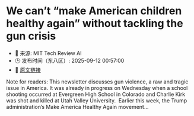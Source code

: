 # We can’t “make American children healthy again” without tackling the gun crisis
- 📅 来源: MIT Tech Review AI
- 🕒 发布时间（东八区）: 2025-09-12 00:57:00
- 🔗 [原文链接](https://www.technologyreview.com/2025/09/11/1123553/maha-report-gun-violence-checkup/)

Note for readers: This newsletter discusses gun violence, a raw and tragic issue in America. It was already in progress on Wednesday when a school shooting occurred at Evergreen High School in Colorado and Charlie Kirk was shot and killed at Utah Valley University.&#160; Earlier this week, the Trump administration’s Make America Healthy Again movement&#8230;